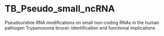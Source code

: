 # TB_Pseudo_small_ncRNA
Pseudouridine RNA modifications on small non-coding RNAs in the human pathogen Trypanosoma brucei: Identification and functional implications
